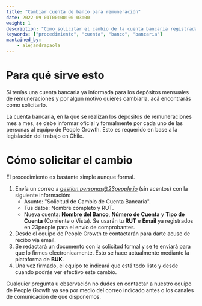```yaml
---
title: "Cambiar cuenta de banco para remuneración"
date: 2022-09-01T00:00:00-03:00
weight: 1
description: "Como solicitar el cambio de la cuenta bancaria registrada."
keywords: ["procedimiento", "cuenta", "banco", "bancaria"]
mantained_by:
    - alejandrapaola
---
```


# Para qué sirve esto

Si tenías una cuenta bancaria ya informada para los depósitos mensuales de remuneraciones y por algun motivo quieres cambiarla, acá encontrarás como solicitarlo.

La cuenta bancaria, en la que se realizan los depositos de remuneraciones mes a mes, se debe informar oficial y formalmente por cada uno de las personas al equipo de People Growth. Esto es requerido en base a la legislación del trabajo en Chile.

# Cómo solicitar el cambio

El procedimiento es bastante simple aunque formal.

1. Envía un correo a *gestion.personas@23people.io* (sin acentos) con la siguiente información:
    - Asunto: "Solicitud de Cambio de Cuenta Bancaria".
    - Tus datos: Nombre completo y RUT.
    - Nueva cuenta: **Nombre del Banco**, **Número de Cuenta** y **Tipo de Cuenta** (Corriente o Vista). Se usarán tu **RUT** e **Email** ya registrados en 23people para el envío de comprobantes.
2. Desde el equipo de People Growth te contactarán para darte acuse de recibo vía email.
3. Se redactará un documento con la solicitud formal y se te enviará para que lo firmes electronicamente. Esto se hace actualmente mediante la plataforma de **BUK**.
4. Una vez firmado, el equipo te indicará que está todo listo y desde cuando podrás ver efectivo este cambio.

Cualquier pregunta u observación no dudes en contactar a nuestro equipo de People Growth ya sea por medio del correo indicado antes o los canales de comunicación de que disponemos.
